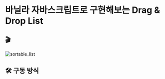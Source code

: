 # 바닐라 자바스크립트로 구현해보는 Drag & Drop List

## 🎬

![sortable_list](https://user-images.githubusercontent.com/48292190/121149935-0af20600-c87e-11eb-93b8-9874677a7ece.gif)

## 🛠 구동 방식
